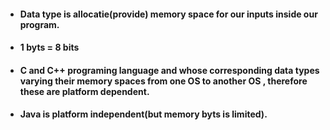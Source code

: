 - ####  Data type is allocatie(provide) memory space for our inputs inside our program.
- #### 1 byts = 8 bits
- #### C and C++ programing language and whose corresponding data types varying their memory spaces from one OS to another OS , therefore these are platform dependent.
- #### Java is platform independent(but memory byts is limited).
